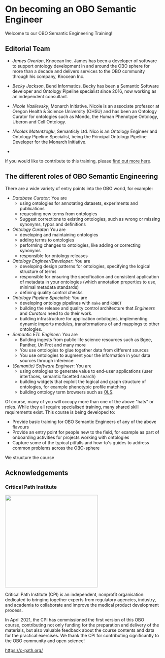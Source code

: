 # On becoming an OBO Semantic Engineer

Welcome to our OBO Semantic Engineering Training!

## Editorial Team

- *James Overton*, Knocean Inc. James has been a developer of software to support ontology development in and around the OBO sphere for more than a decade and delivers services to the OBO community through his company, Knocean Inc.
- *Becky Jackson*, Bend Informatics. Becky has been a Semantic Software developer and Ontology Pipeline specialist since 2016, now working as an independent consultant. 
- *Nicole Vasilevsky*, Monarch Initiative. Nicole is an associate professor at Oregon Health & Science University (OHSU) and has been an Ontology Curator for ontologies such as Mondo, the Human Phenotype Ontology, Uberon and Cell Ontology.
- *Nicolas Matentzoglu*, Semanticly Ltd. Nico is an Ontology Engineer and Ontology Pipeline Specialist, being the Principal Ontology Pipeline Developer for the Monarch Initiative.

- 

If you would like to contribute to this training, please [find out more here](contributing.md).

<a name="oboroles"></a> 
## The different roles of OBO Semantic Engineering

There are a wide variety of entry points into the OBO world, for example:
- *Database Curator*: You are
  - using ontologies for annotating datasets, experiments and publications
  - requesting new terms from ontologies
  - Suggest corrections to existing ontologies, such as wrong or missing synonyms, typos and definitions
- *Ontology Curator*: You are 
  - developing and maintaining ontologies
  - adding terms to ontologies
  - performing changes to ontologies, like adding or correcting synonyms
  - responsible for ontology releases
- *Ontology Engineer/Developer*: You are
  - developing design patterns for ontologies, specifying the logical structure of terms
  - responsible for ensuring the specification and consistent application of metadata in your ontologies (which annotation properties to use, minimal metadata standards)
  - defining quality control checks
- *Ontology Pipeline Specialist*: You are
  - developing ontology pipelines with `make` and `ROBOT`
  - building the release and quality control architecture that *Engineers* and *Curators* need to do their work.
  - building infrastructure for application ontologies, implementing dynamic imports modules, transformations of and mappings to other ontologies.
- *Semantic ETL Engineer*: You are
  - Building ingests from public life science resources such as Bgee, Panther, UniProt and many more
  - You use ontologies to glue together data from different sources
  - You use ontologies to augment your the information in your data sources through inference
- *(Semantic) Software Engineer*: You are
  - using ontologies to generate value to end-user applications (user interfaces, semantic facetted search)
  - building widgets that exploit the logical and graph structure of ontologies, for example phenotypic profile matching
  - building ontology term browsers such as [OLS](https://www.ebi.ac.uk/ols/index).

Of course, many of you will occupy more than one of the above "hats" or roles. While they all require specialised training, many shared skill requirements exist. This course is being developed to:

- Provide basic training for OBO Semantic Engineers of any of the above flavours
- Provide an entry point for people new to the field, for example as part of onboarding activities for projects working with ontologies
- Capture some of the typical pitfalls and how-to's guides to address common problems across the OBO-sphere

We structure the course 

## Acknowledgements

### Critical Path Institute
<img src="https://user-images.githubusercontent.com/7070631/122019745-049ee500-cdbc-11eb-9ed0-3ac3ca717d9b.png" data-canonical-src="https://user-images.githubusercontent.com/7070631/122019745-049ee500-cdbc-11eb-9ed0-3ac3ca717d9b.png" width="300" />

Critical Path Institute (CPI) is an independent, nonprofit organisation dedicated to bringing together experts from regulatory agencies, industry, and academia to collaborate and improve the medical product development process.

In April 2021, the CPI has commissioned the first version of this OBO course, contributing not only funding for the preparation and delivery of the materials, but also valuable feedback about the course contents and data for the practical exercises. We thank the CPI for contributing significantly to the OBO community and open science!

https://c-path.org/

